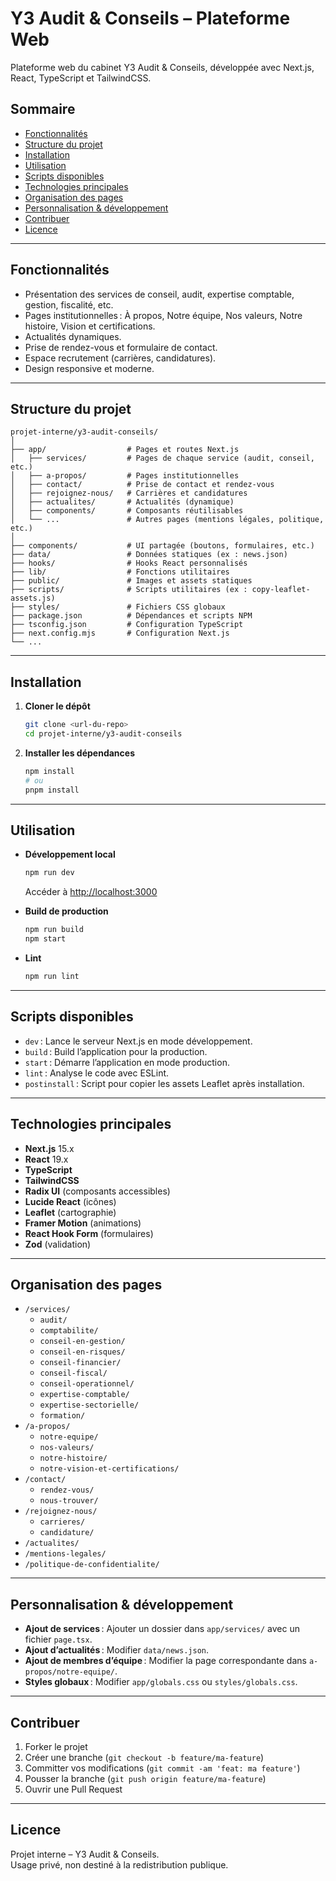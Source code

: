 # Y3 Audit & Conseils – Plateforme Web

Plateforme web du cabinet Y3 Audit & Conseils, développée avec Next.js, React, TypeScript et TailwindCSS.

## Sommaire

- [Fonctionnalités](#fonctionnalités)
- [Structure du projet](#structure-du-projet)
- [Installation](#installation)
- [Utilisation](#utilisation)
- [Scripts disponibles](#scripts-disponibles)
- [Technologies principales](#technologies-principales)
- [Organisation des pages](#organisation-des-pages)
- [Personnalisation & développement](#personnalisation--développement)
- [Contribuer](#contribuer)
- [Licence](#licence)

---

## Fonctionnalités

- Présentation des services de conseil, audit, expertise comptable, gestion, fiscalité, etc.
- Pages institutionnelles : À propos, Notre équipe, Nos valeurs, Notre histoire, Vision et certifications.
- Actualités dynamiques.
- Prise de rendez-vous et formulaire de contact.
- Espace recrutement (carrières, candidatures).
- Design responsive et moderne.

---

## Structure du projet

```
projet-interne/y3-audit-conseils/
│
├── app/                  # Pages et routes Next.js
│   ├── services/         # Pages de chaque service (audit, conseil, etc.)
│   ├── a-propos/         # Pages institutionnelles
│   ├── contact/          # Prise de contact et rendez-vous
│   ├── rejoignez-nous/   # Carrières et candidatures
│   ├── actualites/       # Actualités (dynamique)
│   ├── components/       # Composants réutilisables
│   └── ...               # Autres pages (mentions légales, politique, etc.)
│
├── components/           # UI partagée (boutons, formulaires, etc.)
├── data/                 # Données statiques (ex : news.json)
├── hooks/                # Hooks React personnalisés
├── lib/                  # Fonctions utilitaires
├── public/               # Images et assets statiques
├── scripts/              # Scripts utilitaires (ex : copy-leaflet-assets.js)
├── styles/               # Fichiers CSS globaux
├── package.json          # Dépendances et scripts NPM
├── tsconfig.json         # Configuration TypeScript
├── next.config.mjs       # Configuration Next.js
└── ...
```

---

## Installation

1. **Cloner le dépôt**  
   ```bash
   git clone <url-du-repo>
   cd projet-interne/y3-audit-conseils
   ```

2. **Installer les dépendances**  
   ```bash
   npm install
   # ou
   pnpm install
   ```

---

## Utilisation

- **Développement local**  
  ```bash
  npm run dev
  ```
  Accéder à [http://localhost:3000](http://localhost:3000)

- **Build de production**  
  ```bash
  npm run build
  npm start
  ```

- **Lint**  
  ```bash
  npm run lint
  ```

---

## Scripts disponibles

- `dev` : Lance le serveur Next.js en mode développement.
- `build` : Build l’application pour la production.
- `start` : Démarre l’application en mode production.
- `lint` : Analyse le code avec ESLint.
- `postinstall` : Script pour copier les assets Leaflet après installation.

---

## Technologies principales

- **Next.js** 15.x
- **React** 19.x
- **TypeScript**
- **TailwindCSS**
- **Radix UI** (composants accessibles)
- **Lucide React** (icônes)
- **Leaflet** (cartographie)
- **Framer Motion** (animations)
- **React Hook Form** (formulaires)
- **Zod** (validation)

---

## Organisation des pages

- `/services/`  
  - `audit/`  
  - `comptabilite/`  
  - `conseil-en-gestion/`  
  - `conseil-en-risques/`  
  - `conseil-financier/`  
  - `conseil-fiscal/`  
  - `conseil-operationnel/`  
  - `expertise-comptable/`  
  - `expertise-sectorielle/`  
  - `formation/`  
- `/a-propos/`  
  - `notre-equipe/`  
  - `nos-valeurs/`  
  - `notre-histoire/`  
  - `notre-vision-et-certifications/`  
- `/contact/`  
  - `rendez-vous/`  
  - `nous-trouver/`  
- `/rejoignez-nous/`  
  - `carrieres/`  
  - `candidature/`  
- `/actualites/`  
- `/mentions-legales/`  
- `/politique-de-confidentialite/`  

---

## Personnalisation & développement

- **Ajout de services** : Ajouter un dossier dans `app/services/` avec un fichier `page.tsx`.
- **Ajout d’actualités** : Modifier `data/news.json`.
- **Ajout de membres d’équipe** : Modifier la page correspondante dans `a-propos/notre-equipe/`.
- **Styles globaux** : Modifier `app/globals.css` ou `styles/globals.css`.

---

## Contribuer

1. Forker le projet
2. Créer une branche (`git checkout -b feature/ma-feature`)
3. Committer vos modifications (`git commit -am 'feat: ma feature'`)
4. Pousser la branche (`git push origin feature/ma-feature`)
5. Ouvrir une Pull Request

---

## Licence

Projet interne – Y3 Audit & Conseils.  
Usage privé, non destiné à la redistribution publique. 